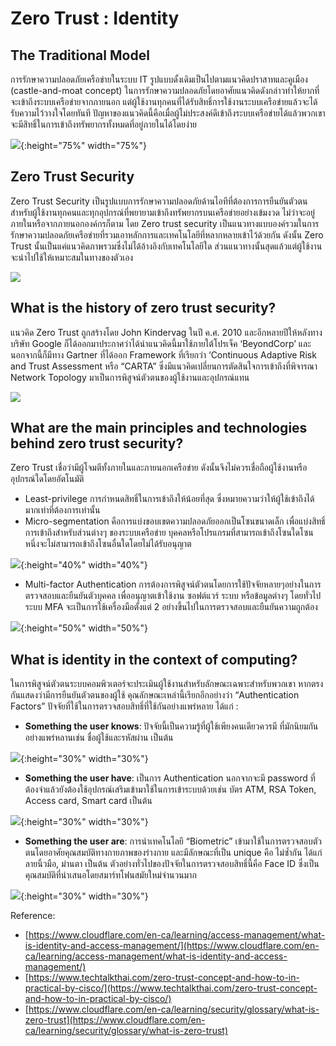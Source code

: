 # Zero Trust : Identity

## The Traditional Model
การรักษาความปลอดภัยเครือข่ายในระบบ IT รูปแบบดั้งเดิมเป็นไปตามแนวคิดปราสาทและคูเมือง (castle-and-moat concept) ในการรักษาความปลอดภัยโดยอาศัยแนวคิดดังกล่าวทำให้ยากที่จะเข้าถึงระบบเครือข่ายจากภายนอก แต่ผู้ใช้งานทุกคนที่ได้รับสิทธิ์การใช้งานระบบเครือข่ายแล้วจะได้รับความไว้วางใจโดยทันที ปัญหาของแนวคิดนี้คือเมื่อผู้ไม่ประสงค์ดีเข้าถึงระบบเครือข่ายได้แล้วพวกเขาจะมีสิทธิ์ในการเข้าถึงทรัพยากรทั้งหมดที่อยู่ภายในได้โดยง่าย

![](img/castle-and-moat_security_model.png){:height="75%" width="75%"}

## Zero Trust Security
Zero Trust Security เป็นรูปแบบการรักษาความปลอดภัยด้านไอทีที่ต้องการการยืนยันตัวตนสำหรับผู้ใช้งานทุกคนและทุกอุปกรณ์ที่พยายามเข้าถึงทรัพยากรบนเครือข่ายอย่างเข้มงวด ไม่ว่าจะอยู่ภายในหรือจากภายนอกองค์กรก็ตาม โดย Zero trust security เป็นแนวทางแบบองค์รวมในการรักษาความปลอดภัยเครือข่ายที่รวมเอาหลักการและเทคโนโลยีที่หลากหลายเข้าไว้ด้วยกัน ดังนั้น Zero Trust นั้นเป็นแค่แนวคิดภาพรวมซึ่งไม่ได้อ้างอิงกับเทคโนโลยีใด ส่วนแนวทางนั้นสุดแล้วแต่ผู้ใช้งานจะนำไปใช้ให้เหมาะสมในทางของตัวเอง

![](img/zero-trust-model.png)

## What is the history of zero trust security?

แนวคิด Zero Trust ถูกสร้างโดย John Kindervag ในปี ค.ศ. 2010 และอีกหลายปีให้หลังทางบริษัท Google ก็ได้ออกมาประกาศว่าได้นำแนวคิดนี้มาใช้ภายใต้โปรเจ็ค ‘BeyondCorp’ และนอกจากนี้ก็มีทาง Gartner ที่ได้ออก Framework ที่เรียกว่า ‘Continuous Adaptive Risk and Trust Assessment หรือ “CARTA” ซึ่งมีแนวคิดเปลี่ยนการตัดสินใจการเข้าถึงที่พิจารณา Network Topology มาเป็นการพิสูจน์ตัวตนของผู้ใช้งานและอุปกรณ์แทน

![](img/beyond_corp.png)

## What are the main principles and technologies behind zero trust security?
Zero Trust เชื่อว่ามีผู้โจมตีทั้งภายในและภายนอกเครือข่าย ดังนั้นจึงไม่ควรเชื่อถือผู้ใช้งานหรืออุปกรณ์ใดโดยอัตโนมัติ
* Least-privilege การกำหนดสิทธิ์ในการเข้าถึงให้น้อยที่สุด ซึ่งหมายความว่าให้ผู้ใช้เข้าถึงได้มากเท่าที่ต้องการเท่านั้น
* Micro-segmentation คือการแบ่งขอบเขตความปลอดภัยออกเป็นโซนขนาดเล็ก เพื่อแบ่งสิทธิ์การเข้าถึงสำหรับส่วนต่างๆ ของระบบเครือข่าย บุคคลหรือโปรแกรมที่สามารถเข้าถึงโซนใดโซนหนึ่งจะไม่สามารถเข้าถึงโซนอื่นใดโดยไม่ได้รับอนุญาต

![](img/Segmenting-your-network.png){:height="40%" width="40%"}

* Multi-factor Authentication การต้องการพิสูจน์ตัวตนโดยการใช้ปัจจัยหลายๆอย่างในการตรวจสอบและยืนยันตัวบุคคล เพื่ออนุญาตเข้าใช้งาน ซอฟต์แวร์ ระบบ หรือข้อมูลต่างๆ โดยทั่วไประบบ MFA จะเป็นการใช้เครื่องมือตั้งแต่ 2 อย่างขึ้นไปในการตรวจสอบและยืนยันความถูกต้อง

![](img/mfa.png){:height="50%" width="50%"}

## What is identity in the context of computing?

ในการพิสูจน์ตัวตนระบบคอมพิวเตอร์จะประเมินผู้ใช้งานสำหรับลักษณะเฉพาะสำหรับพวกเขา หากตรงกันแสดงว่ามีการยืนยันตัวตนของผู้ใช้ คุณลักษณะเหล่านี้เรียกอีกอย่างว่า “Authentication Factors” 
ปัจจัยที่ใช้ในการตรวจสอบสิทธิ์ที่ใช้กันอย่างแพร่หลาย ได้แก่ :

* **Something the user knows**: ปัจจัยนี้เป็นความรู้ที่ผู้ใช้เพียงคนเดียวควรมี ที่มักนิยมกันอย่างแพร่หลานเช่น ชื่อผู้ใช้และรหัสผ่าน เป็นต้น

![](img/Username-and-Password.png){:height="30%" width="30%"}

* **Something the user have**: เป็นการ Authentication นอกจากจะมี password ที่ต้องจำแล้วยังต้องใช้อุปกรณ์เสริมเข้ามาใช้ในการเข้าระบบด้วยเช่น บัตร ATM, RSA Token, Access card, Smart card เป็นต้น

![](img/token.png){:height="30%" width="30%"}

* **Something the user are**: การนำเทคโนโลยี “Biometric” เข้ามาใช้ในการตรวจสอบตัวตนโดยอาศัยคุณสมบัติทางกายภาพของร่างกาย และมีลักษณะที่เป็น unique คือ ไม่ซ้ำกัน ได้แก่ ลายนิ้วมือ, ม่านตา เป็นต้น ตัวอย่างทั่วไปของปัจจัยในการตรวจสอบสิทธิ์นี้คือ Face ID ซึ่งเป็นคุณสมบัติที่นำเสนอโดยสมาร์ทโฟนสมัยใหม่จำนวนมาก

![](img/bio.png){:height="30%" width="30%"}

Reference:
* [https://www.cloudflare.com/en-ca/learning/access-management/what-is-identity-and-access-management/](https://www.cloudflare.com/en-ca/learning/access-management/what-is-identity-and-access-management/)
* [https://www.techtalkthai.com/zero-trust-concept-and-how-to-in-practical-by-cisco/](https://www.techtalkthai.com/zero-trust-concept-and-how-to-in-practical-by-cisco/)
* [https://www.cloudflare.com/en-ca/learning/security/glossary/what-is-zero-trust](https://www.cloudflare.com/en-ca/learning/security/glossary/what-is-zero-trust)